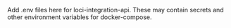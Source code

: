 Add .env files here for loci-integration-api. 
These may contain secrets and other environment variables for docker-compose.

